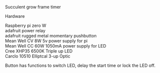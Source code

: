 Succulent grow frame timer   

Hardware  

Raspberry pi zero W  
adafruit power relay  
adafruit rugged metal momentary pushbutton  
Mean Well CV 8W 5v power supply for pi  
Mean Well CC 60W 1050mA power supply for LED  
Cree XHP35 6500K Triple up LED  
Carclo 10510 Elliptcal 3-up Optic  
  
Button has functions to switch LED, delay the start time or lock the LED off. 
 
